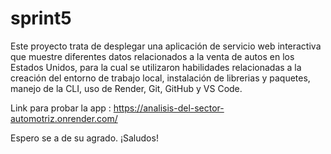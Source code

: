 # sprint5

Este proyecto trata de desplegar una aplicación de servicio web interactiva que muestre diferentes datos relacionados a la venta de autos en los Estados Unidos, para la cual se utilizaron habilidades relacionadas a la creación del entorno de trabajo local, instalación de librerias y paquetes, manejo de la CLI, uso de Render, Git, GitHub y VS Code.

Link para probar la app : https://analisis-del-sector-automotriz.onrender.com/

Espero se a de su agrado.
¡Saludos!